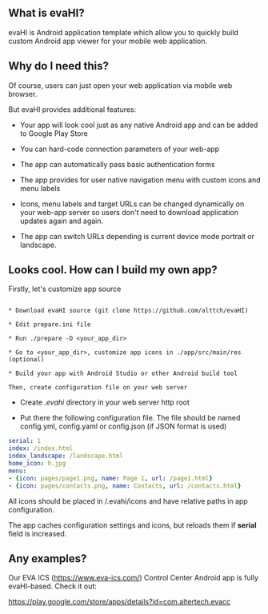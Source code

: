 What is evaHI?
--------------

evaHI is Android application template which allow you to quickly build custom
Android app viewer for your mobile web application.

Why do I need this?
-------------------

Of course, users can just open your web application via mobile web browser.

But evaHI provides additional features:

* Your app will look cool just as any native Android app and can be added to
  Google Play Store

* You can hard-code connection parameters of your web-app

* The app can automatically pass basic authentication forms

* The app provides for user native navigation menu with custom icons and menu
  labels

* Icons, menu labels and target URLs can be changed dynamically on your web-app
  server so users don't need to download application updates again and again.

* The app can switch URLs depending is current device mode portrait or
  landscape.

Looks cool. How can I build my own app?
---------------------------------------

Firstly, let's customize app source
~~~~~~~~~~~~~~~~~~~~~~~~~~~~~~~~~~~

* Download evaHI source (git clone https://github.com/alttch/evaHI)

* Edit prepare.ini file

* Run ./prepare -D <your_app_dir>

* Go to <your_app_dir>, customize app icons in ./app/src/main/res (optional)

* Build your app with Android Studio or other Android build tool

Then, create configuration file on your web server
~~~~~~~~~~~~~~~~~~~~~~~~~~~~~~~~~~~~~~~~~~~~~~~~~~

* Create *.evahi* directory in your web server http root

* Put there the following configuration file. The file should be named
  config.yml, config.yaml or config.json (if JSON format is used)

```yaml
serial: 1
index: /index.html
index_landscape: /landscape.html
home_icon: h.jpg
menu:
- {icon: pages/page1.png, name: Page 1, url: /page1.html}
- {icon: pages/contacts.png, name: Contacts, url: /contacts.html}
```

All icons should be placed in /.evahi/icons and have relative paths in
app configuration.

The app caches configuration settings and icons, but reloads them if **serial**
field is increased.

Any examples?
-------------

Our EVA ICS (https://www.eva-ics.com/) Control Center Android app is fully evaHI-based. Check
it out:

https://play.google.com/store/apps/details?id=com.altertech.evacc

